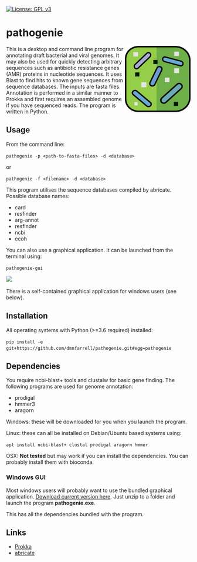 [![License: GPL v3](https://img.shields.io/badge/License-GPL%20v3-blue.svg)](https://www.gnu.org/licenses/gpl-3.0)

# pathogenie

<img align="right" src=img/logo.png width=180px>

This is a desktop and command line program for annotating draft bacterial and viral genomes. It may also be used for quickly detecting arbitrary sequences such as antibiotic resistance genes (AMR) proteins in nucleotide sequences. It uses Blast to find hits to known gene sequences from sequence databases. The inputs are fasta files. Annotation is performed in a similar manner to Prokka and first  requires an assembled genome if you have sequenced reads. The program is written in Python.

## Usage

From the command line:

```pathogenie -p <path-to-fasta-files> -d <database>```

or

```pathogenie -f <filename> -d <database>```

This program utilises the sequence databases compiled by abricate. Possible database names:

* card
* resfinder
* arg-annot
* resfinder
* ncbi
* ecoh

You can also use a graphical application. It can be launched from the terminal using:

```pathogenie-gui```

<img src=img/screenshot1.png width=480px>

There is a self-contained graphical application for windows users (see below).

## Installation

All operating systems with Python (>=3.6 required) installed:

```pip install -e git+https://github.com/dmnfarrell/pathogenie.git#egg=pathogenie```

## Dependencies

You require ncbi-blast+ tools and clustalw for basic gene finding. The following programs are used for genome annotation:

* prodigal
* hmmer3
* aragorn

Windows: these will be downloaded for you when you launch the program.

Linux: these can all be installed on Debian/Ubuntu based systems using:

```apt install ncbi-blast+ clustal prodigal aragorn hmmer```

OSX: **Not tested** but may work if you can install the dependencies. You can probably install them with bioconda.

### Windows GUI

Most windows users will probably want to use the bundled graphical application. [Download current version here](https://github.com/dmnfarrell/pathogenie/releases/download/0.1.0/pathogenie-0.1.0-win64.zip). Just unzip to a folder and launch the program **pathogenie.exe**.

This has all the dependencies bundled with the program.

## Links

* [Prokka](https://github.com/tseemann/prokka)
* [abricate](https://github.com/tseemann/abricate)
